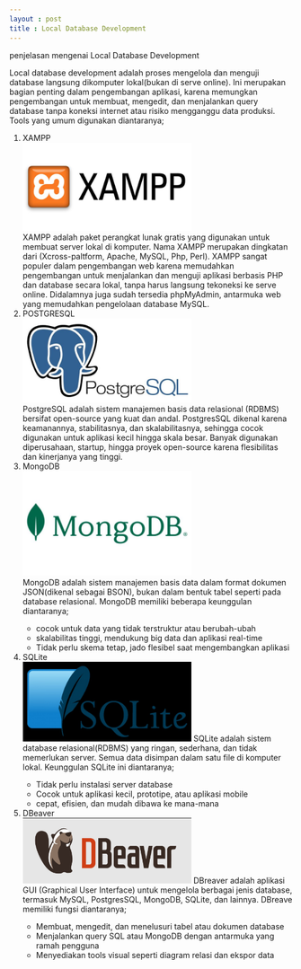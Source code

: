 ```yaml
---
layout : post
title : Local Database Development
---
```


penjelasan mengenai Local Database Development

Local database development adalah proses mengelola dan menguji database langsung dikomputer lokal(bukan di serve online). Ini merupakan bagian penting dalam pengembangan aplikasi, karena memungkan pengembangan untuk membuat, mengedit, dan menjalankan query database tanpa koneksi internet atau risiko mengganggu data produksi. Tools yang umum digunakan diantaranya;
<ol type = 1>
    <li>XAMPP</li>
        <img src="/assets/image/xampp.jpeg" width="300" >
        <br>XAMPP adalah paket perangkat lunak gratis yang digunakan untuk membuat server lokal di komputer. Nama XAMPP merupakan dingkatan dari (Xcross-paltform, Apache, MySQL, Php, Perl). XAMPP sangat populer dalam pengembangan web karena memudahkan pengembangan untuk menjalankan dan menguji aplikasi berbasis PHP dan database secara lokal, tanpa harus langsung tekoneksi ke serve online. Didalamnya juga sudah tersedia phpMyAdmin, antarmuka web yang memudahkan pengelolaan database MySQL.
    <li>POSTGRESQL</li>
        <img src="/assets/image/postgresSQL.jpeg" width="300" >
        <br>PostgreSQL adalah sistem manajemen basis data relasional (RDBMS) bersifat open-source yang kuat dan andal. PostgresSQL dikenal karena keamanannya, stabilitasnya, dan skalabilitasnya, sehingga cocok digunakan untuk aplikasi kecil hingga skala besar. Banyak digunakan diperusahaan, startup, hingga proyek open-source karena flesibilitas dan kinerjanya yang tinggi.
    <li>MongoDB</li>
        <img src="/assets/image/mongodb.jpeg" width="300" >
        <br>MongoDB adalah sistem manajemen basis data dalam format dokumen JSON(dikenal sebagai BSON), bukan dalam bentuk tabel seperti pada database relasional. MongoDB memiliki beberapa keunggulan diantaranya;
        <ul>
            <li>cocok untuk data yang tidak terstruktur atau berubah-ubah</li>
            <li>skalabilitas tinggi, mendukung big data dan aplikasi real-time</li>
            <li>Tidak perlu skema tetap, jado flesibel saat mengembangkan aplikasi
        </ul>
    <li>SQLite</li>
        <img src="/assets/image/SQLite.jpeg" width="300" >
        SQLite adalah sistem database relasional(RDBMS) yang ringan, sederhana, dan tidak memerlukan server. Semua data disimpan dalam satu file di komputer lokal. Keunggulan SQLite ini diantaranya;
        <ul>
            <li>Tidak perlu instalasi server database</li>
            <li>Cocok untuk aplikasi kecil, prototipe, atau aplikasi mobile</li>
            <li>cepat, efisien, dan mudah dibawa ke mana-mana</li>
        </ul>
    <li>DBeaver</li>
        <img src="/assets/image/dbreaver.jpeg" width="300" >
        DBreaver adalah aplikasi GUI (Graphical User Interface) untuk mengelola berbagai jenis database, termasuk MySQL, PostgresSQL, MongoDB, SQLite, dan lainnya. DBreave memiliki fungsi diantaranya;
        <ul>
            <li>Membuat, mengedit, dan menelusuri tabel atau dokumen database</li>
            <li>Menjalankan query SQL atau MongoDB dengan antarmuka yang ramah pengguna</li>
            <li>Menyediakan tools visual seperti diagram relasi dan ekspor data</li>
        </ul>
</ol>

